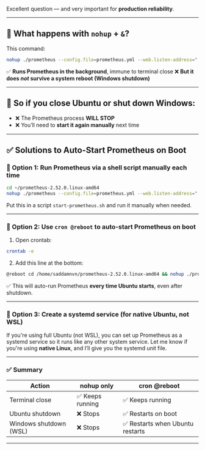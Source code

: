 Excellent question — and very important for **production reliability**.

---

## 🧠 What happens with `nohup` + `&`?

This command:

```bash
nohup ./prometheus --config.file=prometheus.yml --web.listen-address=":9091" > prometheus.log 2>&1 &
```

✅ **Runs Prometheus in the background**, immune to terminal close
❌ **But it does *not* survive a system reboot (Windows shutdown)**

---

## 🔴 So if you close Ubuntu or shut down Windows:

* ❌ The Prometheus process **WILL STOP**
* ❌ You’ll need to **start it again manually** next time

---

## ✅ Solutions to Auto-Start Prometheus on Boot

### 🔹 Option 1: Run Prometheus via a shell script manually each time

```bash
cd ~/prometheus-2.52.0.linux-amd64
nohup ./prometheus --config.file=prometheus.yml --web.listen-address=":9091" > prometheus.log 2>&1 &
```

Put this in a script `start-prometheus.sh` and run it manually when needed.

---

### 🔹 Option 2: Use `cron @reboot` to auto-start Prometheus on boot

1. Open crontab:

```bash
crontab -e
```

2. Add this line at the bottom:

```bash
@reboot cd /home/saddamnvn/prometheus-2.52.0.linux-amd64 && nohup ./prometheus --config.file=prometheus.yml --web.listen-address=":9091" > prometheus.log 2>&1 &
```

✅ This will auto-run Prometheus **every time Ubuntu starts**, even after shutdown.

---

### 🔹 Option 3: Create a systemd service (for native Ubuntu, not WSL)

If you're using full Ubuntu (not WSL), you can set up Prometheus as a systemd service so it runs like any other system service. Let me know if you're using **native Linux**, and I’ll give you the systemd unit file.

---

### ✅ Summary

| Action                 | nohup only      | cron @reboot                    |
| ---------------------- | --------------- | ------------------------------- |
| Terminal close         | ✅ Keeps running | ✅ Keeps running                 |
| Ubuntu shutdown        | ❌ Stops         | ✅ Restarts on boot              |
| Windows shutdown (WSL) | ❌ Stops         | ✅ Restarts when Ubuntu restarts |

---

